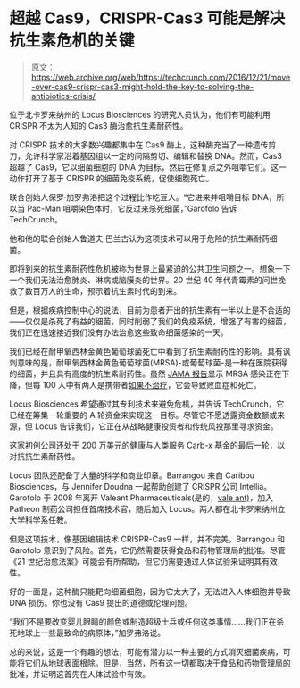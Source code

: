 # 超越 Cas9，CRISPR-Cas3 可能是解决抗生素危机的关键 

> 原文：<https://web.archive.org/web/https://techcrunch.com/2016/12/21/move-over-cas9-crispr-cas3-might-hold-the-key-to-solving-the-antibiotics-crisis/>

位于北卡罗来纳州的 Locus Biosciences 的研究人员认为，他们有可能利用 CRISPR 不太为人知的 Cas3 酶治愈抗生素耐药性。

对 CRISPR 技术的大多数兴趣都集中在 Cas9 酶上，这种酶充当了一种遗传剪刀，允许科学家沿着基因组以一定的间隔剪切、编辑和替换 DNA。然而，Cas3 超越了 Cas9，它以细菌细胞的 DNA 为目标，然后在修复点之外咀嚼它们。这一动作打开了基于 CRISPR 的细菌免疫系统，促使细胞死亡。

联合创始人保罗·加罗弗洛把这个过程比作吃豆人。“它进来并咀嚼目标 DNA，所以当 Pac-Man 咀嚼染色体时，它反过来杀死细菌，”Garofolo 告诉 TechCrunch。

他和他的联合创始人鲁道夫·巴兰古认为这项技术可以用于危险的抗生素耐药细菌。

即将到来的抗生素耐药性危机被称为世界上最紧迫的公共卫生问题之一。想象一下一个我们无法治愈肺炎、淋病或脑膜炎的世界。20 世纪 40 年代青霉素的问世挽救了数百万人的生命，预示着抗生素时代的到来。

但是，根据疾病控制中心的说法，目前为患者开出的抗生素有一半以上是不合适的——仅仅是杀死了有益的细菌，同时削弱了我们的免疫系统，增强了有害的细菌，我们正在迅速接近我们没有办法治愈这些致命细菌感染的一天。

我们已经在耐甲氧西林金黄色葡萄球菌死亡中看到了抗生素耐药性的影响。具有讽刺意味的是，耐甲氧西林金黄色葡萄球菌(MRSA)-或葡萄球菌-是一种在医院获得的细菌，并且具有高度的抗生素耐药性。虽然 [JAMA 报告](https://web.archive.org/web/20221202073850/http://jamanetwork.com/journals/jamainternalmedicine)显示 MRSA 感染正在下降，但每 100 人中有两人是携带者[如果不治疗](https://web.archive.org/web/20221202073850/https://www.cdc.gov/mrsa/community/index.html)，它会导致败血症和死亡。

Locus Biosciences 希望通过其专利技术来避免危机，并告诉 TechCrunch，它已经在筹集一轮重要的 A 轮资金来实现这一目标。尽管它不愿透露资金数额或来源，但 Locus 告诉我们，它正在从战略健康投资者和传统风投那里寻求资金。

这家初创公司还处于 200 万美元的健康与人类服务 Carb-x 基金的最后一轮，以对抗抗生素耐药性。

Locus 团队还配备了大量的科学和商业印章。Barrangou 来自 Caribou Biosciences，与 Jennifer Doudna 一起帮助创建了 CRISPR 公司 Intellia。Garofolo 于 2008 年离开 Valeant Pharmaceuticals(是的，[vale ant)](https://web.archive.org/web/20221202073850/http://www.fiercepharma.com/pharma/probing-lawmakers-grill-valeant-on-price-hikes)，加入 Patheon 制药公司担任首席技术官，随后加入 Locus。两人都在北卡罗来纳州立大学科学系任教。

但是这项技术，像基因编辑技术 CRISPR-Cas9 一样，并不完美，Barrangou 和 Garofolo 意识到了风险。首先，它仍然需要获得食品和药物管理局的批准。尽管《21 世纪治愈法案》可能会有所帮助，但它仍需要通过人体试验来证明其有效性。

好的一面是，这种酶只能靶向细菌细胞，因为它太大了，无法进入人体细胞并导致 DNA 损伤。你也没有 Cas9 提出的道德或伦理问题。

“我们不是要改变婴儿眼睛的颜色或制造超级士兵或任何这类事情……我们正在杀死地球上一些最致命的病原体，”加罗弗洛说。

总的来说，这是一个有趣的想法，可能有潜力以一种主要的方式消灭细菌疾病，可能将它们从地球表面根除。但是，当然，所有这一切都取决于食品和药物管理局的批准，并证明这首先在人体试验中有效。
